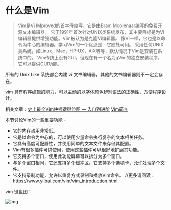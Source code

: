 # 什么是Vim


> Vim是Vi IMproved的首字母缩写。它是由Bram Moolenaar编写的免费开源文本编辑器。 它于1991年首次针对UNIX类系统发布，其主要目标是为Vi编辑器提供增强功能。Vim被认为是克隆Vi编辑器。
> 像Vi一样，它也是以命令为中心的编辑器。学习Vim的一个优点是 - 它随处可用。 采用任何UNIX类系统，如Linux，Mac，HP-UX，AIX等等，默认情况下Vim是安装在系统中的。 Vim传统上没有GUI，但现在有一个名为gVim的独立安装程序，它可以提供GUI功能。


所有的 Unix Like 系统都会内建 vi 文书编辑器，其他的文书编辑器则不一定会存在。

vim 具有程序编辑的能力，可以主动的以字体颜色辨别语法的正确性，方便程序设计。

相关文章：[史上最全Vim快捷键键位图 — 入门到进阶](https://www.runoob.com/w3cnote/all-vim-cheatsheat.html)
[Vim简介](https://www.yiibai.com/vim/vim_introduction.html)


本节讨论Vim的一些重要功能 -

- 它的内存占用非常低。
- 它是以命令为中心的，可以使用少量命令执行复杂的文本相关任务。
- 它具有高度可配置性，并使用简单的文本文件来存储其配置。
- Vim有很多插件可供使用，使用这些插件可以很好地扩展其功能。
- 它支持多个窗口，使用此功能屏幕可以拆分为多个窗口。
- 与多个窗口相同，它还支持多个缓冲区。它支持多个选项卡，允许处理多个文件。
- 它支持录制功能，允许以重复方式录制和播放Vim命令。
//更多请阅读：https://www.yiibai.com/vim/vim_introduction.html



vim 键盘图：

![img](https://tva1.sinaimg.cn/large/e6c9d24egy1h2v6r2yu30g20sg0k40w3.gif)
<!-- [![vim.png](https://i.postimg.cc/fLHnB2Ff/vim.png)](https://postimg.cc/TLW4P9TK) -->